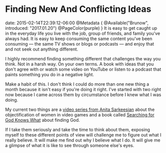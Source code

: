 # Finding New And Conflicting Ideas
date: 2015-02-14T22:39:12-06:00
@Metadata {
  @Available("Brunow", introduced: "2017.01.20")
  @PageColor(purple)
}
It is easy to get caught up in the everyday life you live with the job, group of friends, and family you've always had. It is easy to keep consuming the same content you've been consuming &mdash; the same TV shows or blogs or podcasts &mdash; and enjoy that and not seek out anything different.

I highly recommend finding something different that challenges the way you think. Not in a harsh way. On your own terms. A book with ideas that you don't agree with or watch some video on YouTube or listen to a podcast that paints something you do in a negative light.

Make a habit of this. I don't think I could do more than one new thing a month because it isn't easy if you're doing it right. I've started with two right now because I came across them by circumstance before I knew what I was doing.

My current two things are a [video series from Anita Sarkeesian](http://youtu.be/4ZPSrwedvsg) about the objectification of women in video games and a book called [Searching for God Knows What](https://itun.es/us/MP4mK.l) about finding God.

If I take them seriously and take the time to think about them, exposing myself to these different points of view will challenge me to figure out what I really believe. It will make me find out why I believe what I do. It will give me a glimpse of what it is like to see through someone else's eyes.

